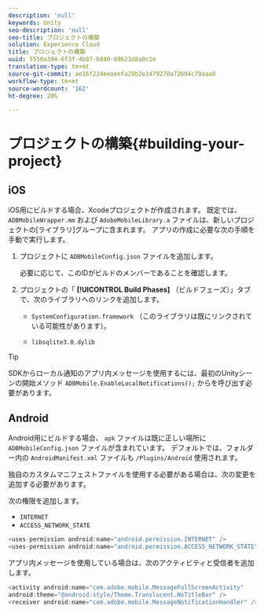 ```yaml
---
description: 'null'
keywords: Unity
seo-description: 'null'
seo-title: プロジェクトの構築
solution: Experience Cloud
title: プロジェクトの構築
uuid: 5550a394-6f3f-4b87-b840-89621d8a0c1e
translation-type: tm+mt
source-git-commit: ae16f224eeaeefa29b2e1479270a72694c79aaa0
workflow-type: tm+mt
source-wordcount: '162'
ht-degree: 20%

---
```



# プロジェクトの構築{#building-your-project}

## iOS

iOS用にビルドする場合、Xcodeプロジェクトが作成されます。 既定では、 `ADBMobileWrapper.mm` および `AdobeMobileLibrary.a` ファイルは、新しいプロジェクトの[ライブラリ]グループに含まれます。 アプリの作成に必要な次の手順を手動で実行します。

1. プロジェクトに `ADBMobileConfig.json` ファイルを追加します。

   必要に応じて、このIDがビルドのメンバーであることを確認します。

1. プロジェクトの「 **[!UICONTROL Build Phases]** （ビルドフェーズ）」タブで、次のライブラリへのリンクを追加します。

   * `SystemConfiguration.framework`
（このライブラリは既にリンクされている可能性があります）。

   * `libsqlite3.0.dylib`

>[!TIP]
>
>SDKからローカル通知のアプリ内メッセージを使用するには、最初のUnityシーンの開始メソッド `ADBMobile.EnableLocalNotifications();` からを呼び出す必要があります。

## Android

Android用にビルドする場合、 `apk` ファイルは既に正しい場所に `ADBMobileConfig.json` ファイルが含まれています。 デフォルトでは、フォルダー内の `AndroidManifest.xml` ファイルも `/Plugins/Android` 使用されます。

独自のカスタムマニフェストファイルを使用する必要がある場合は、次の変更を追加する必要があります。

次の権限を追加します。

* `INTERNET`
* `ACCESS_NETWORK_STATE`

```java
<uses-permission android:name="android.permission.INTERNET" />
<uses-permission android:name="android.permission.ACCESS_NETWORK_STATE" />
```

アプリ内メッセージを使用している場合は、次のアクティビティと受信者を追加します。

```java
<activity android:name="com.adobe.mobile.MessageFullScreenActivity"  
android:theme="@android:style/Theme.Translucent.NoTitleBar" />
<receiver android:name="com.adobe.mobile.MessageNotificationHandler" />
```
